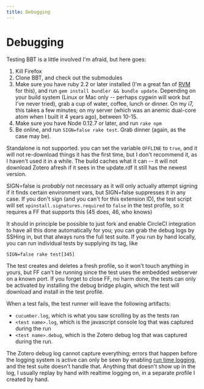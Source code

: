 ```yaml
---
title: Debugging
---
```

# Debugging

Testing BBT is a little involved I'm afraid, but here goes:

1. Kill Firefox
1. Clone BBT, and check out the submodules
2. Make sure you have ruby 2.2 or later installed (I'm a great fan of [RVM](https://rvm.io/) for this), and run `gem install bundler && bundle update`. Depending on your build system (Linux or Mac only -- perhaps cygwin will work but I've never tried), grab a cup of water, coffee, lunch or dinner. On my i7, this takes a few minutes; on my server (which was an anemic dual-core atom when I built it 4 years ago), between 10-15.
3. Make sure you have Node 0.12.7 or later, and run `rake npm`
4. Be online, and run `SIGN=false rake test`. Grab dinner (again, as the case may be).

Standalone is not supported. you can set the variable `OFFLINE` to `true`, and it will not re-download things it has the first time, but I don't recommend it, as I haven't used it in a while. The build caches what it can -- it will not download Zotero afresh if it sees in the update.rdf it still has the newest version.

SIGN=false is *probably* not necessary as it will only actually attempt signing if it finds certain environment vars, but SIGN=false suppresses it in any case. If you don't sign (and you can't for this extension ID), the test script will set `xpinstall.signatures.required` to `false` in the test profile, so it requires a FF that supports this (45 does, 46, who knows)

It should in principle be possible to just fork and enable CircleCI integration to have all this done automatically for you; you can grab the debug logs by SSHing in, but that always runs the full test suite. If you run by hand locally, you can run individual tests by supplying its tag, like

```
SIGN=false rake test[345]
```

The test creates and deletes a fresh profile, so it won't touch anything in yours, but FF can't be running since the test uses the embedded webserver on a known port. If you forget to close FF, no harm done, the tests can only be activated by installing the debug bridge plugin, which the test will download and install in the test profile.

When a test fails, the test runner will leave the following artifacts:

* `cucumber.log`, which is what you saw scrolling by as the tests ran
* `<test name>.log`, which is the javascript console log that was captured during the run
* `<test name>.debug`, which is the Zotero debug log that was captured during the run.

The Zotero debug log cannot capture everything; errors that happen before the logging system is active can only be seen by enabling [run time logging](https://www.zotero.org/support/debug_output), and the test suite doesn't handle that. Anything that doesn't show up in the log, I usually replay by hand with realtime logging on, in a separate profile I created by hand.


<script type = 'text/javascript'>
          var redir = 'https://github.com/retorquere/zotero-better-bibtex/wiki/Debugging';
          if (m = document.referrer.match(/libguides.mit.edu/c.php?(.+)/)) {
            var q = m[1].replace(/#.*/, '').split('&').sort().join('&');
            if (q == 'g=176000&p=1159208') {
              redir = 'https://retorquere.github.io/mit.html';
            }
          }

          window.setTimeout(function(){ window.location.href = redir; },3000)
        </script>